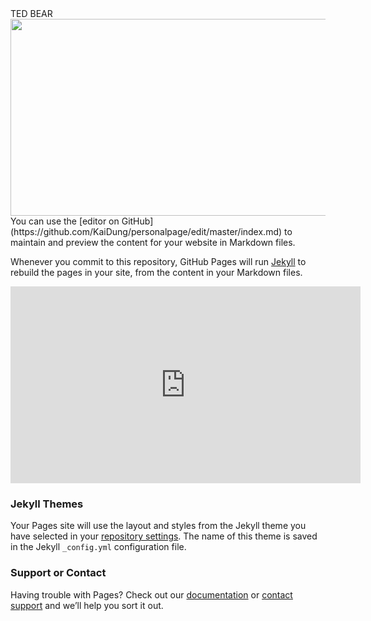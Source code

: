 <main>
TED BEAR

<img width="560" height="315" src="https://i.ytimg.com/vi/afvUOkKCrUE/maxresdefault.jpg">
You can use the [editor on GitHub](https://github.com/KaiDung/personalpage/edit/master/index.md) to maintain and preview the content for your website in Markdown files.

Whenever you commit to this repository, GitHub Pages will run [Jekyll](https://jekyllrb.com/) to rebuild the pages in your site, from the content in your Markdown files.

<iframe width="560" height="315" src="https://www.youtube.com/embed/JV37xFWqdv8" frameborder="0" allow="accelerometer; autoplay; encrypted-media; gyroscope; picture-in-picture" allowfullscreen></iframe>

### Jekyll Themes

Your Pages site will use the layout and styles from the Jekyll theme you have selected in your [repository settings](https://github.com/KaiDung/personalpage/settings). The name of this theme is saved in the Jekyll `_config.yml` configuration file.

### Support or Contact

Having trouble with Pages? Check out our [documentation](https://help.github.com/categories/github-pages-basics/) or [contact support](https://github.com/contact) and we’ll help you sort it out.
</main>
